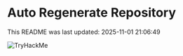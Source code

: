 # Auto Regenerate Repository

This README was last updated: 2025-11-01 21:06:49

 ![TryHackMe](https://tryhackme.com/badge/533634)